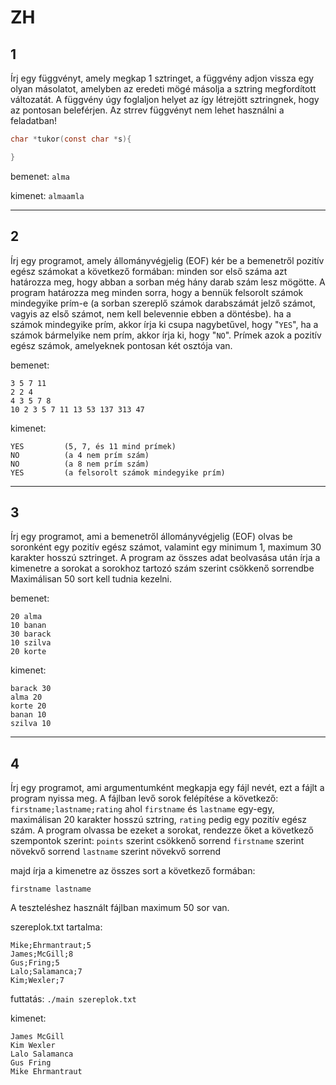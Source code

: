 # ZH


## 1
Írj egy függvényt, amely megkap 1 sztringet, a függvény adjon vissza egy olyan másolatot, amelyben az eredeti mögé másolja a sztring megfordított változatát.
A függvény úgy foglaljon helyet az így létrejött sztringnek, hogy az pontosan beleférjen. Az strrev függvényt nem lehet használni a feladatban!

```c
char *tukor(const char *s){

}
```



bemenet:
`alma`

kimenet:
`almaamla`

---

## 2 
Írj egy programot, amely állományvégjelig (EOF) kér be a bemenetről pozitív egész számokat a következő formában:
minden sor első száma azt határozza meg, hogy abban a sorban még hány darab szám lesz mögötte.
A program határozza meg minden sorra, hogy a bennük felsorolt számok mindegyike prím-e (a sorban
szereplő számok darabszámát jelző számot, vagyis az első számot, nem kell belevennie ebben a döntésbe).
ha a számok mindegyike prím, akkor írja ki csupa nagybetűvel, hogy "`YES`", 
ha a számok bármelyike nem prím, akkor írja ki, hogy "`NO`".
Prímek azok a pozitív egész számok, amelyeknek pontosan két osztója van.

bemenet:
```
3 5 7 11
2 2 4
4 3 5 7 8
10 2 3 5 7 11 13 53 137 313 47
```


kimenet:
```
YES         (5, 7, és 11 mind prímek)
NO          (a 4 nem prím szám)
NO          (a 8 nem prím szám)
YES         (a felsorolt számok mindegyike prím)
```





---

## 3
Írj egy programot, ami a bemenetről állományvégjelig (EOF) olvas be soronként egy pozitív egész számot, 
valamint egy minimum 1, maximum 30 karakter hosszú sztringet. 
A program az összes adat beolvasása után írja a kimenetre a sorokat a sorokhoz tartozó szám szerint csökkenő sorrendbe
Maximálisan 50 sort kell tudnia kezelni.

bemenet:
```
20 alma
10 banan
30 barack
10 szilva
20 korte
```


kimenet:
```
barack 30
alma 20
korte 20
banan 10
szilva 10
```



---

## 4
Írj egy programot, ami argumentumként megkapja egy fájl nevét, ezt a fájlt a program nyissa meg. 
A fájlban levő sorok felépítése a következő:
`firstname;lastname;rating`
ahol `firstname` és `lastname` egy-egy, maximálisan 20 karakter hosszú sztring, `rating` pedig egy pozitív egész szám.
A program olvassa be ezeket a sorokat, rendezze őket a következő szempontok szerint:
`points` szerint csökkenő sorrend
`firstname` szerint növekvő sorrend
`lastname` szerint növekvő sorrend

majd írja a kimenetre az összes sort a következő formában:
```
firstname lastname
```


A teszteléshez használt fájlban maximum 50 sor van.

szereplok.txt tartalma:
```
Mike;Ehrmantraut;5
James;McGill;8
Gus;Fring;5
Lalo;Salamanca;7
Kim;Wexler;7
```


futtatás:
`./main szereplok.txt`

kimenet:
```
James McGill
Kim Wexler
Lalo Salamanca
Gus Fring
Mike Ehrmantraut
```


